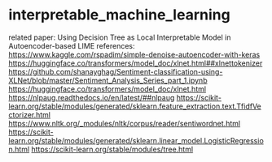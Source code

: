# interpretable_machine_learning
related paper: Using Decision Tree as Local Interpretable Model in Autoencoder-based LIME
references:
https://www.kaggle.com/rspadim/simple-denoise-autoencoder-with-keras
https://huggingface.co/transformers/model_doc/xlnet.html##xlnettokenizer
https://github.com/shanayghag/Sentiment-classification-using-XLNet/blob/master/Sentiment_Analysis_Series_part_1.ipynb
https://huggingface.co/transformers/model_doc/xlnet.html
https://nlpaug.readthedocs.io/en/latest/##nlpaug
https://scikit-learn.org/stable/modules/generated/sklearn.feature_extraction.text.TfidfVectorizer.html
https://www.nltk.org/_modules/nltk/corpus/reader/sentiwordnet.html
https://scikit-learn.org/stable/modules/generated/sklearn.linear_model.LogisticRegression.html
https://scikit-learn.org/stable/modules/tree.html
